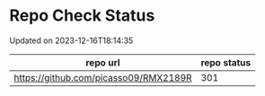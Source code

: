# Repo Check Status

Updated on 2023-12-16T18:14:35

| repo url | repo status |
| -------- | -------- | 
|  https://github.com/picasso09/RMX2189R |  301 |
